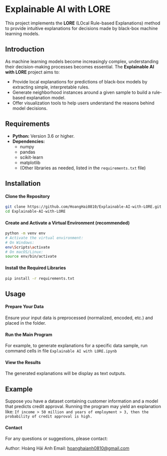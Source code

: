 # Explainable AI with LORE

This project implements the **LORE** (LOcal Rule-based Explanations) method to provide intuitive explanations for decisions made by black-box machine learning models.

## Introduction

As machine learning models become increasingly complex, understanding their decision-making processes becomes essential. The **Explainable AI with LORE** project aims to:

- Provide local explanations for predictions of black-box models by extracting simple, interpretable rules.
- Generate neighborhood instances around a given sample to build a rule-based explanation model.
- Offer visualization tools to help users understand the reasons behind model decisions.

## Requirements

- **Python:** Version 3.6 or higher.
- **Dependencies:**  
  - numpy  
  - pandas  
  - scikit-learn  
  - matplotlib  
  - (Other libraries as needed, listed in the `requirements.txt` file)

## Installation

#### Clone the Repository
```bash
git clone https://github.com/HoangHai0810/Explainable-AI-with-LORE.git
cd Explainable-AI-with-LORE
```
#### Create and Activate a Virtual Environment (recommended)
```bash
python -m venv env
# Activate the virtual environment:
# On Windows:
env\Scripts\activate
# On macOS/Linux:
source env/bin/activate
```
#### Install the Required Libraries
```bash
pip install -r requirements.txt
```
## Usage
#### Prepare Your Data
Ensure your input data is preprocessed (normalized, encoded, etc.) and placed in the folder.
#### Run the Main Program
For example, to generate explanations for a specific data sample, run command cells in file `Explainable AI with LORE.ipynb`
#### View the Results
The generated explanations will be display as text outputs.
## Example
Suppose you have a dataset containing customer information and a model that predicts credit approval. Running the program may yield an explanation like:
``If income > 50 million and years of employment > 3, then the probability of credit approval is high.``
#### Contact
For any questions or suggestions, please contact:

Author: Hoàng Hải Anh Email: hoanghaianh0810@gmail.com
